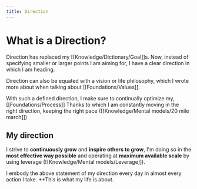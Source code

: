 ```yaml
---
title: Direction
---
```


# What is a Direction?
Direction has replaced my [[Knowledge/Dictionary/Goal]]s. Now, instead of specifying smaller or larger points I am aiming for, I have a clear direction in which I am heading.

Direction can also be equated with a vision or life philosophy, which I wrote more about when talking about [[Foundations/Values]]. 

With such a defined direction, I make sure to continually optimize my, [[Foundations/Process]] Thanks to which I am constantly moving in the right direction, keeping the right pace ([[Knowledge/Mental models/20 mile march]])

## My direction
I strive to **continuously grow** and **inspire others to grow**, I'm doing so in the **most effective way possible** and operating at **maximum available scale** by using leverage ([[Knowledge/Mental models/Leverage]]).

I embody the above statement of my direction every day in almost every action I take. **This is what my life is about.